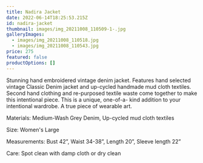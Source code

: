 ```yaml
---
title: Nadira Jacket
date: 2022-06-14T18:25:53.215Z
id: nadira-jacket
thumbnail: images/img_20211008_110509-1-.jpg
galleryImages:
  - images/img_20211008_110518.jpg
  - images/img_20211008_110543.jpg
price: 275
featured: false
productOptions: []
---
```

Stunning hand embroidered vintage denim jacket. Features hand selected vintage Classic Denim jacket and up-cycled handmade mud cloth textiles. Second hand clothing and re-purposed textile waste come together to make this intentional piece. This is a unique, one-of-a- kind addition to your intentional wardrobe. A true piece of wearable art. 

Materials: Medium-Wash Grey Denim, Up-cycled mud cloth textiles

Size: Women's Large

Measurements: Bust 42”, Waist 34-38”, Length 20”, Sleeve length 22”

Care: Spot clean with damp cloth or dry clean